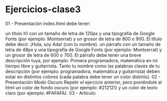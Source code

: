 # Ejercicios-clase3

01 - Presentación
index.html debe tener:

un título h1 con un tamaño de letra de 120px y una tipografía de Google Fonts (por ejemplo: Montserrat) y un grosor de letra de 800 o 900.
El título debe decir: ¡Hola, soy Ada! (con tu nombre).
un párrafo con un tamaño de letra de 48px y una tipografía de Google Fonts (por ejemplo: Montserrat) y un grosor de letra de 600 o 700.
El párrafo debe tener una breve descripción tuya, por ejemplo: Primera programadora, matemática en mi tiempo libre y guitarrista.
Tanto tu nombre como las palabras claves de tu descripción (por ejemplo: programadora, matemática y guitarrista)
deben estar en distintos colores (cada palabra debe tener un color distinto).
02 - Presentación Modo Oscuro
Repetir el ejercicio anterior, pero poniéndole al html un color de fondo oscuro (por ejemplo: #212121) y un color de texto claro (por ejemplo: #FAFAFA).
03 - Artículo
